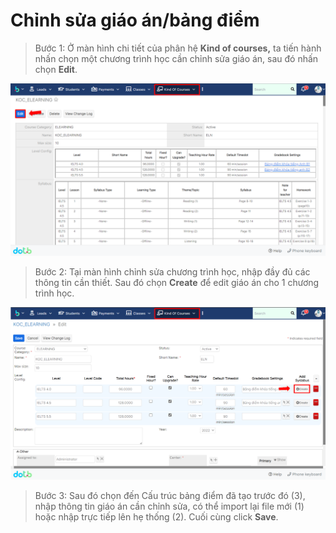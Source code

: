# Chỉnh sửa giáo án/bảng điểm

> Bước 1: Ở màn hình chi tiết của phân hệ **Kind of courses,** ta tiến hành nhấn chọn một chương trình học cần chỉnh sửa giáo án, sau đó nhấn chọn **Edit**.&#x20;

![](<../../.gitbook/assets/image (5) (3) (1).png>)

> Bước 2: Tại màn hình chỉnh sửa chương trình học, nhập đầy đủ các thông tin cần thiết. Sau đó chọn **Create** để edit giáo án cho 1 chương trình học.

![](<../../.gitbook/assets/image (2) (1) (2).png>)

> Bước 3: Sau đó chọn đến Cấu trúc bảng điểm đã tạo trước đó (3), nhập thông tin giáo án cần chỉnh sửa, có thể import lại file mới (1) hoặc nhập  trực tiếp lên hẹ thống (2). Cuối cùng click **Save**.
